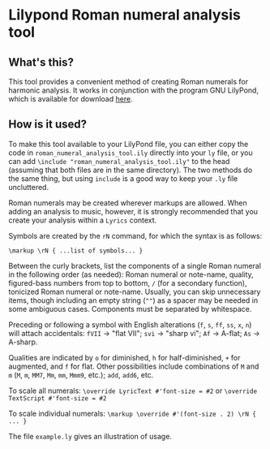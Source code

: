 Lilypond Roman numeral analysis tool
====================================

## What's this?

This tool provides a convenient method of creating Roman numerals for harmonic
analysis.  It works in conjunction with the program GNU LilyPond, which is
available for download [here](http://lilypond.org/download.html).

## How is it used?

To make this tool available to your LilyPond file, you can either copy the code
in `roman_numeral_analysis_tool.ily` directly into your `ly` file, or you can add
`\include "roman_numeral_analysis_tool.ily"` to the head (assuming
that both files are in the same directory).  The two methods do the same thing,
but using `include` is a good way to keep your `.ly` file uncluttered.

Roman numerals may be created wherever markups are allowed.  When adding an
analysis to music, however, it is strongly recommended that you create your
analysis within a `Lyrics` context.

Symbols are created by the `rN` command, for which the syntax is as follows:

`\markup \rN { ...list of symbols... }`

Between the curly brackets, list the components of a single Roman numeral in
the following order (as needed): Roman numeral or note-name, quality,
figured-bass numbers from top to bottom, `/` (for a secondary function),
tonicized Roman numeral or note-name.  Usually, you can skip unnecessary items,
though including an empty string (`""`) as a spacer may be needed in some
ambiguous cases.  Components must be separated by whitespace.

Preceding or following a symbol with English alterations
(`f`, `s`, `ff`, `ss`, `x`, `n`) will attach accidentals: `fVII` &#x2192;
"flat VII"; `svi` &#x2192; "sharp vi"; `Af` &#x2192; A-flat;
`As` &#x2192; A-sharp.

Qualities are indicated by `o` for diminished, `h` for half-diminished,
`+` for augmented, and `f` for flat.  Other possibilities include
combinations of `M` and `m` (`M`, `m`, `MM7`, `Mm`, `mm`, `Mmm9`, etc.);
`add`, `add6`, etc.

To scale all numerals: `\override LyricText #'font-size = #2`
or `\override TextScript #'font-size = #2`

To scale individual numerals:
`\markup \override #'(font-size . 2) \rN { ... }`

The file `example.ly` gives an illustration of usage.
